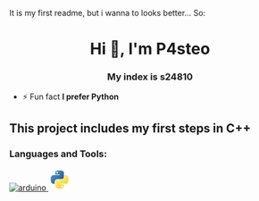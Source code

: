 It is my first readme, but i wanna to looks better...
So:
<h1 align="center">Hi 👋, I'm P4steo</h1>
<h3 align="center">My index is s24810</h3>

- ⚡ Fun fact **I prefer Python**

## This project includes my first steps in C++

<h3 align="left">Languages and Tools:</h3>
<p align="left"> <a href="https://www.arduino.cc/" target="_blank"> <img src="https://cdn.worldvectorlogo.com/logos/arduino-1.svg" alt="arduino" width="40" height="40"/> </a> <a href="https://www.python.org" target="_blank"> <img src="https://raw.githubusercontent.com/devicons/devicon/master/icons/python/python-original.svg" alt="python" width="40" height="40"/> </a> </p>
